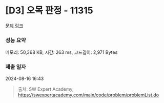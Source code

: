 # [D3] 오목 판정 - 11315 

[문제 링크](https://swexpertacademy.com/main/code/problem/problemDetail.do?contestProbId=AXaSUPYqPYMDFASQ) 

### 성능 요약

메모리: 50,368 KB, 시간: 263 ms, 코드길이: 2,971 Bytes

### 제출 일자

2024-08-16 16:43



> 출처: SW Expert Academy, https://swexpertacademy.com/main/code/problem/problemList.do